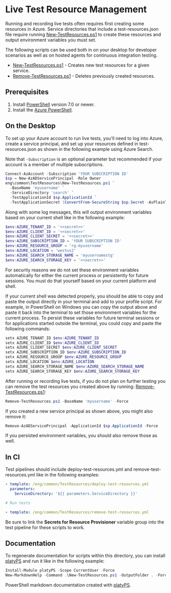 # Live Test Resource Management

Running and recording live tests often requires first creating some resources
in Azure. Service directories that include a test-resources.json file require
running [New-TestResources.ps1][] to create these resources and output
environment variables you must set.

The following scripts can be used both in on your desktop for developer
scenarios as well as on hosted agents for continuous integration testing.

* [New-TestResources.ps1][] - Creates new test resources for a given service.
* [Remove-TestResources.ps1][] - Deletes previously created resources.

## Prerequisites

1. Install [PowerShell][] version 7.0 or newer.
2. Install the [Azure PowerShell][PowerShellAz].

## On the Desktop

To set up your Azure account to run live tests, you'll need to log into Azure,
create a service principal, and set up your resources defined in
test-resources.json as shown in the following example using Azure Search.

Note that `-Subscription` is an optional parameter but recommended if your account
is a member of multiple subscriptions.

```powershell
Connect-AzAccount -Subscription 'YOUR SUBSCRIPTION ID'
$sp = New-AzADServicePrincipal -Role Owner
eng\common\TestResources\New-TestResources.ps1 `
  -BaseName 'myusername' `
  -ServiceDirectory 'search' `
  -TestApplicationId $sp.ApplicationId `
  -TestApplicationSecret (ConvertFrom-SecureString $sp.Secret -AsPlainText)
```

Along with some log messages, this will output environment variables based on
your current shell like in the following example:

```powershell
$env:AZURE_TENANT_ID = '<<secret>>'
$env:AZURE_CLIENT_ID = '<<secret>>'
$env:AZURE_CLIENT_SECRET = '<<secret>>'
$env:AZURE_SUBSCRIPTION_ID = 'YOUR SUBSCRIPTION ID'
$env:AZURE_RESOURCE_GROUP = 'rg-myusername'
$env:AZURE_LOCATION = 'westus2'
$env:AZURE_SEARCH_STORAGE_NAME = 'myusernamestg'
$env:AZURE_SEARCH_STORAGE_KEY = '<<secret>>'
```

For security reasons we do not set these environment variables automatically
for either the current process or persistently for future sessions. You must
do that yourself based on your current platform and shell.

If your current shell was detected properly, you should be able to copy and
paste the output directly in your terminal and add to your profile script.
For example, in PowerShell on Windows you can copy the output above and paste
it back into the terminal to set those environment variables for the current
process. To persist these variables for future terminal sessions or for
applications started outside the terminal, you could copy and paste the
following commands:

```powershell
setx AZURE_TENANT_ID $env:AZURE_TENANT_ID
setx AZURE_CLIENT_ID $env:AZURE_CLIENT_ID
setx AZURE_CLIENT_SECRET $env:AZURE_CLIENT_SECRET
setx AZURE_SUBSCRIPTION_ID $env:AZURE_SUBSCRIPTION_ID
setx AZURE_RESOURCE_GROUP $env:AZURE_RESOURCE_GROUP
setx AZURE_LOCATION $env:AZURE_LOCATION
setx AZURE_SEARCH_STORAGE_NAME $env:AZURE_SEARCH_STORAGE_NAME
setx AZURE_SEARCH_STORAGE_KEY $env:AZURE_SEARCH_STORAGE_KEY
```

After running or recording live tests, if you do not plan on further testing
you can remove the test resources you created above by running:
[Remove-TestResources.ps1][]:

```powershell
Remove-TestResources.ps1 -BaseName 'myusername' -Force
```

If you created a new service principal as shown above, you might also remove it:

```powershell
Remove-AzADServicePrincipal -ApplicationId $sp.ApplicationId -Force

```

If you persisted environment variables, you should also remove those as well.

## In CI

Test pipelines should include deploy-test-resources.yml and
remove-test-resources.yml like in the following examples:

```yml
- template: /eng/common/TestResources/deploy-test-resources.yml
  parameters:
    ServiceDirectory: '${{ parameters.ServiceDirectory }}'

# Run tests

- template: /eng/common/TestResources/remove-test-resources.yml
```

Be sure to link the **Secrets for Resource Provisioner** variable group
into the test pipeline for these scripts to work.

## Documentation

To regenerate documentation for scripts within this directory, you can install
[platyPS][] and run it like in the following example:

```powershell
Install-Module platyPS -Scope CurrentUser -Force
New-MarkdownHelp -Command .\New-TestResources.ps1 -OutputFolder . -Force
```

PowerShell markdown documentation created with [platyPS][].

  [New-TestResources.ps1]: ./New-TestResources.ps1.md
  [Remove-TestResources.ps1]: ./Remove-TestResources.ps1.md
  [PowerShell]: https://github.com/PowerShell/PowerShell
  [PowerShellAz]: https://docs.microsoft.com/powershell/azure/install-az-ps
  [platyPS]: https://github.com/PowerShell/platyPS
